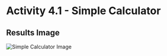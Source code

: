 # Activity 4.1 - Simple Calculator

## Results Image
![Simple Calculator Image](</results/4.1 Simple Calculator Results.png>)